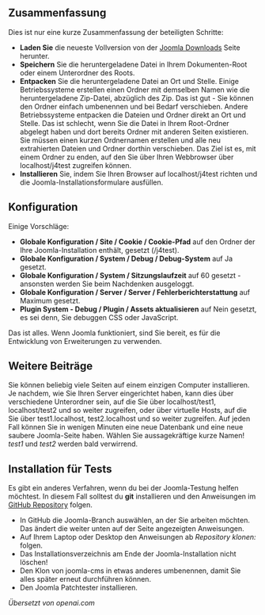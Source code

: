 <!-- Filename: J4.x:Developer:_Required_Software / Display title: Joomla installieren -->

## Zusammenfassung

Dies ist nur eine kurze Zusammenfassung der beteiligten Schritte:

- **Laden Sie** die neueste Vollversion von der [Joomla Downloads](https://downloads.joomla.org/) Seite herunter.
- **Speichern** Sie die heruntergeladene Datei in Ihrem Dokumenten-Root oder einem Unterordner des Roots.
- **Entpacken** Sie die heruntergeladene Datei an Ort und Stelle. Einige Betriebssysteme erstellen einen Ordner mit demselben Namen wie die heruntergeladene Zip-Datei, abzüglich des Zip. Das ist gut - Sie können den Ordner einfach umbenennen und bei Bedarf verschieben. Andere Betriebssysteme entpacken die Dateien und Ordner direkt an Ort und Stelle. Das ist schlecht, wenn Sie die Datei in Ihrem Root-Ordner abgelegt haben und dort bereits Ordner mit anderen Seiten existieren. Sie müssen einen kurzen Ordnernamen erstellen und alle neu extrahierten Dateien und Ordner dorthin verschieben. Das Ziel ist es, mit einem Ordner zu enden, auf den Sie über Ihren Webbrowser über localhost/j4test zugreifen können.
- **Installieren** Sie, indem Sie Ihren Browser auf localhost/j4test richten und die Joomla-Installationsformulare ausfüllen.

## Konfiguration

Einige Vorschläge:

- **Globale Konfiguration / Site / Cookie / Cookie-Pfad** auf den Ordner der Ihre Joomla-Installation enthält, gesetzt (/j4test).
- **Globale Konfiguration / System / Debug / Debug-System** auf Ja gesetzt.
- **Globale Konfiguration / System / Sitzungslaufzeit** auf 60 gesetzt - ansonsten werden Sie beim Nachdenken ausgeloggt.
- **Globale Konfiguration / Server / Server / Fehlerberichterstattung** auf Maximum gesetzt.
- **Plugin System - Debug / Plugin / Assets aktualisieren** auf Nein gesetzt, es sei denn, Sie debuggen CSS oder JavaScript.

Das ist alles. Wenn Joomla funktioniert, sind Sie bereit, es für die Entwicklung von Erweiterungen zu verwenden.

## Weitere Beiträge

Sie können beliebig viele Seiten auf einem einzigen Computer installieren. Je nachdem, wie Sie Ihren Server eingerichtet haben, kann dies über verschiedene Unterordner sein, auf die Sie über localhost/test1, localhost/test2 und so weiter zugreifen, oder über virtuelle Hosts, auf die Sie über test1.localhost, test2.localhost und so weiter zugreifen. Auf jeden Fall können Sie in wenigen Minuten eine neue Datenbank und eine neue saubere Joomla-Seite haben. Wählen Sie aussagekräftige kurze Namen! *test1* und *test2* werden bald verwirrend.

## Installation für Tests

Es gibt ein anderes Verfahren, wenn du bei der Joomla-Testung helfen möchtest. In diesem Fall solltest du **git** installieren und den Anweisungen im [GitHub Repository](https://github.com/joomla/joomla-cms) folgen.

- In GitHub die Joomla-Branch auswählen, an der Sie arbeiten möchten. Das ändert die weiter unten auf der Seite angezeigten Anweisungen.
- Auf Ihrem Laptop oder Desktop den Anweisungen ab *Repository klonen:* folgen.
- Das Installationsverzeichnis am Ende der Joomla-Installation nicht löschen!
- Den Klon von joomla-cms in etwas anderes umbenennen, damit Sie alles später erneut durchführen können.
- Den Joomla Patchtester installieren.

*Übersetzt von openai.com*

